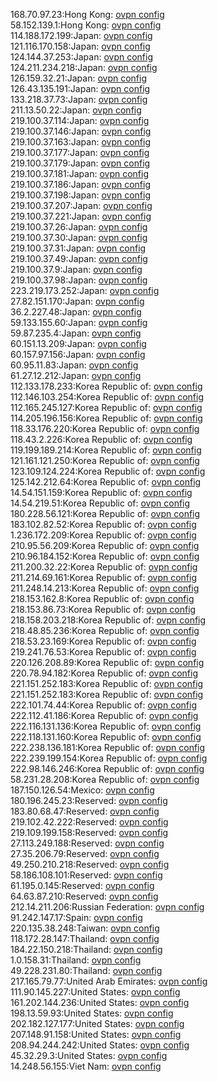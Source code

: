 168.70.97.23:Hong Kong: [ovpn config](vpn/168_70_97_23.ovpn)  
58.152.139.1:Hong Kong: [ovpn config](vpn/58_152_139_1.ovpn)  
114.188.172.199:Japan: [ovpn config](vpn/114_188_172_199.ovpn)  
121.116.170.158:Japan: [ovpn config](vpn/121_116_170_158.ovpn)  
124.144.37.253:Japan: [ovpn config](vpn/124_144_37_253.ovpn)  
124.211.234.218:Japan: [ovpn config](vpn/124_211_234_218.ovpn)  
126.159.32.21:Japan: [ovpn config](vpn/126_159_32_21.ovpn)  
126.43.135.191:Japan: [ovpn config](vpn/126_43_135_191.ovpn)  
133.218.37.73:Japan: [ovpn config](vpn/133_218_37_73.ovpn)  
211.13.50.22:Japan: [ovpn config](vpn/211_13_50_22.ovpn)  
219.100.37.114:Japan: [ovpn config](vpn/219_100_37_114.ovpn)  
219.100.37.146:Japan: [ovpn config](vpn/219_100_37_146.ovpn)  
219.100.37.163:Japan: [ovpn config](vpn/219_100_37_163.ovpn)  
219.100.37.177:Japan: [ovpn config](vpn/219_100_37_177.ovpn)  
219.100.37.179:Japan: [ovpn config](vpn/219_100_37_179.ovpn)  
219.100.37.181:Japan: [ovpn config](vpn/219_100_37_181.ovpn)  
219.100.37.186:Japan: [ovpn config](vpn/219_100_37_186.ovpn)  
219.100.37.198:Japan: [ovpn config](vpn/219_100_37_198.ovpn)  
219.100.37.207:Japan: [ovpn config](vpn/219_100_37_207.ovpn)  
219.100.37.221:Japan: [ovpn config](vpn/219_100_37_221.ovpn)  
219.100.37.26:Japan: [ovpn config](vpn/219_100_37_26.ovpn)  
219.100.37.30:Japan: [ovpn config](vpn/219_100_37_30.ovpn)  
219.100.37.31:Japan: [ovpn config](vpn/219_100_37_31.ovpn)  
219.100.37.49:Japan: [ovpn config](vpn/219_100_37_49.ovpn)  
219.100.37.9:Japan: [ovpn config](vpn/219_100_37_9.ovpn)  
219.100.37.98:Japan: [ovpn config](vpn/219_100_37_98.ovpn)  
223.219.173.252:Japan: [ovpn config](vpn/223_219_173_252.ovpn)  
27.82.151.170:Japan: [ovpn config](vpn/27_82_151_170.ovpn)  
36.2.227.48:Japan: [ovpn config](vpn/36_2_227_48.ovpn)  
59.133.155.60:Japan: [ovpn config](vpn/59_133_155_60.ovpn)  
59.87.235.4:Japan: [ovpn config](vpn/59_87_235_4.ovpn)  
60.151.13.209:Japan: [ovpn config](vpn/60_151_13_209.ovpn)  
60.157.97.156:Japan: [ovpn config](vpn/60_157_97_156.ovpn)  
60.95.11.83:Japan: [ovpn config](vpn/60_95_11_83.ovpn)  
61.27.12.212:Japan: [ovpn config](vpn/61_27_12_212.ovpn)  
112.133.178.233:Korea Republic of: [ovpn config](vpn/112_133_178_233.ovpn)  
112.146.103.254:Korea Republic of: [ovpn config](vpn/112_146_103_254.ovpn)  
112.165.245.127:Korea Republic of: [ovpn config](vpn/112_165_245_127.ovpn)  
114.205.196.156:Korea Republic of: [ovpn config](vpn/114_205_196_156.ovpn)  
118.33.176.220:Korea Republic of: [ovpn config](vpn/118_33_176_220.ovpn)  
118.43.2.226:Korea Republic of: [ovpn config](vpn/118_43_2_226.ovpn)  
119.199.189.214:Korea Republic of: [ovpn config](vpn/119_199_189_214.ovpn)  
121.161.121.250:Korea Republic of: [ovpn config](vpn/121_161_121_250.ovpn)  
123.109.124.224:Korea Republic of: [ovpn config](vpn/123_109_124_224.ovpn)  
125.142.212.64:Korea Republic of: [ovpn config](vpn/125_142_212_64.ovpn)  
14.54.151.159:Korea Republic of: [ovpn config](vpn/14_54_151_159.ovpn)  
14.54.219.51:Korea Republic of: [ovpn config](vpn/14_54_219_51.ovpn)  
180.228.56.121:Korea Republic of: [ovpn config](vpn/180_228_56_121.ovpn)  
183.102.82.52:Korea Republic of: [ovpn config](vpn/183_102_82_52.ovpn)  
1.236.172.209:Korea Republic of: [ovpn config](vpn/1_236_172_209.ovpn)  
210.95.56.209:Korea Republic of: [ovpn config](vpn/210_95_56_209.ovpn)  
210.96.184.152:Korea Republic of: [ovpn config](vpn/210_96_184_152.ovpn)  
211.200.32.22:Korea Republic of: [ovpn config](vpn/211_200_32_22.ovpn)  
211.214.69.161:Korea Republic of: [ovpn config](vpn/211_214_69_161.ovpn)  
211.248.14.213:Korea Republic of: [ovpn config](vpn/211_248_14_213.ovpn)  
218.153.162.8:Korea Republic of: [ovpn config](vpn/218_153_162_8.ovpn)  
218.153.86.73:Korea Republic of: [ovpn config](vpn/218_153_86_73.ovpn)  
218.158.203.218:Korea Republic of: [ovpn config](vpn/218_158_203_218.ovpn)  
218.48.85.236:Korea Republic of: [ovpn config](vpn/218_48_85_236.ovpn)  
218.53.23.169:Korea Republic of: [ovpn config](vpn/218_53_23_169.ovpn)  
219.241.76.53:Korea Republic of: [ovpn config](vpn/219_241_76_53.ovpn)  
220.126.208.89:Korea Republic of: [ovpn config](vpn/220_126_208_89.ovpn)  
220.78.94.182:Korea Republic of: [ovpn config](vpn/220_78_94_182.ovpn)  
221.151.252.183:Korea Republic of: [ovpn config](vpn/221_151_252_183.ovpn)  
221.151.252.183:Korea Republic of: [ovpn config](vpn/221_151_252_183.ovpn)  
222.101.74.44:Korea Republic of: [ovpn config](vpn/222_101_74_44.ovpn)  
222.112.41.186:Korea Republic of: [ovpn config](vpn/222_112_41_186.ovpn)  
222.116.131.136:Korea Republic of: [ovpn config](vpn/222_116_131_136.ovpn)  
222.118.131.160:Korea Republic of: [ovpn config](vpn/222_118_131_160.ovpn)  
222.238.136.181:Korea Republic of: [ovpn config](vpn/222_238_136_181.ovpn)  
222.239.199.154:Korea Republic of: [ovpn config](vpn/222_239_199_154.ovpn)  
222.98.146.246:Korea Republic of: [ovpn config](vpn/222_98_146_246.ovpn)  
58.231.28.208:Korea Republic of: [ovpn config](vpn/58_231_28_208.ovpn)  
187.150.126.54:Mexico: [ovpn config](vpn/187_150_126_54.ovpn)  
180.196.245.23:Reserved: [ovpn config](vpn/180_196_245_23.ovpn)  
183.80.68.47:Reserved: [ovpn config](vpn/183_80_68_47.ovpn)  
219.102.42.222:Reserved: [ovpn config](vpn/219_102_42_222.ovpn)  
219.109.199.158:Reserved: [ovpn config](vpn/219_109_199_158.ovpn)  
27.113.249.188:Reserved: [ovpn config](vpn/27_113_249_188.ovpn)  
27.35.206.79:Reserved: [ovpn config](vpn/27_35_206_79.ovpn)  
49.250.210.218:Reserved: [ovpn config](vpn/49_250_210_218.ovpn)  
58.186.108.101:Reserved: [ovpn config](vpn/58_186_108_101.ovpn)  
61.195.0.145:Reserved: [ovpn config](vpn/61_195_0_145.ovpn)  
64.63.87.210:Reserved: [ovpn config](vpn/64_63_87_210.ovpn)  
212.14.211.206:Russian Federation: [ovpn config](vpn/212_14_211_206.ovpn)  
91.242.147.17:Spain: [ovpn config](vpn/91_242_147_17.ovpn)  
220.135.38.248:Taiwan: [ovpn config](vpn/220_135_38_248.ovpn)  
118.172.28.147:Thailand: [ovpn config](vpn/118_172_28_147.ovpn)  
184.22.150.218:Thailand: [ovpn config](vpn/184_22_150_218.ovpn)  
1.0.158.31:Thailand: [ovpn config](vpn/1_0_158_31.ovpn)  
49.228.231.80:Thailand: [ovpn config](vpn/49_228_231_80.ovpn)  
217.165.79.77:United Arab Emirates: [ovpn config](vpn/217_165_79_77.ovpn)  
111.90.145.227:United States: [ovpn config](vpn/111_90_145_227.ovpn)  
161.202.144.236:United States: [ovpn config](vpn/161_202_144_236.ovpn)  
198.13.59.93:United States: [ovpn config](vpn/198_13_59_93.ovpn)  
202.182.127.177:United States: [ovpn config](vpn/202_182_127_177.ovpn)  
207.148.91.158:United States: [ovpn config](vpn/207_148_91_158.ovpn)  
208.94.244.242:United States: [ovpn config](vpn/208_94_244_242.ovpn)  
45.32.29.3:United States: [ovpn config](vpn/45_32_29_3.ovpn)  
14.248.56.155:Viet Nam: [ovpn config](vpn/14_248_56_155.ovpn)  
